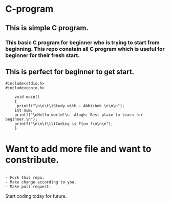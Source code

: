 # C-program

## This is simple C program.
### This basic C program for beginner who is trying to start from beginning. This repo conatain all C program which is useful for beginner for their fresh start.

## This is perfect for beginner to get start.


```
#include<stdio.h>
#include<conio.h>
 
    void main()
    {
     printf("\n\n\t\tStudy with - Abhishek \n\n\n");
    int num;
    printf("\nHello world!\n  Alogh: Best place to learn for beginner.\n");
    printf("\n\n\t\t\tCoding is F[un !\n\n\n");
    }
```
# Want to add more file and want to constribute.
```

- Fork this repo.
- Make change according to you.
- Make pull request.

```
 


Start coding today for future.
